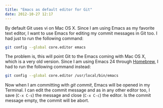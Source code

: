 ```yaml
---
title: "Emacs as default editor for Git"
date: 2012-10-27 12:17
---
```


By default Git uses vi on Mac OS X. Since I am using Emacs as my favorite text editor, I want to use Emacs for editing my commit messages in Git too. I had just to run the following command:

```sh
git config --global core.editor emacs
```

The problem is, this will point Git to the Emacs coming with Mac OS X, which is a very old version. Since I am using Emacs 24 through [Homebrew](http://mxcl.github.com/homebrew/), I had to run the following command instead:

```sh
git config --global core.editor /usr/local/bin/emacs
```

Now when I am committing with _git commit_, Emacs will be opened in my Terminal. I can edit the commit message and as in any other editor too, I save (`C-x C-s`) the message and close (`C-x C-c`) the editor. Is the commit message empty, the commit will be abort.
